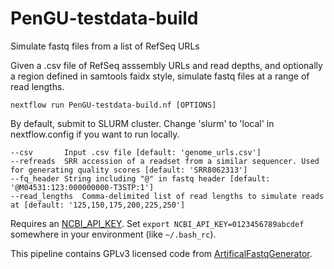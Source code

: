 # PenGU-testdata-build
Simulate fastq files from a list of RefSeq URLs  


Given a .csv file of RefSeq asssembly URLs and read depths, and optionally a region defined in samtools faidx style, simulate fastq files at a range of read lengths.

`nextflow run PenGU-testdata-build.nf [OPTIONS]`



By default, submit to SLURM cluster. Change 'slurm' to 'local' in nextflow.config if you want to run locally.

```
--csv 		Input .csv file [default: 'genome_urls.csv']
--refreads 	SRR accession of a readset from a similar sequencer. Used for generating quality scores [default: 'SRR8062313']
--fq_header	String including "@" in fastq header [default: '@M04531:123:000000000-T3STP:1']
--read_lengths	Comma-delimited list of read lengths to simulate reads at [default: '125,150,175,200,225,250']
```

Requires an [NCBI_API_KEY](https://ncbiinsights.ncbi.nlm.nih.gov/2017/11/02/new-api-keys-for-the-e-utilities). 
Set `export NCBI_API_KEY=0123456789abcdef` somewhere in your environment (like `~/.bash_rc`).


This pipeline contains GPLv3 licensed code from [ArtificalFastqGenerator](https://sourceforge.net/projects/artfastqgen/).
